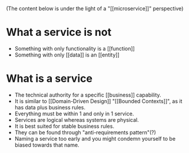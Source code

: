 (The content below is under the light of a "[[microservice]]" perspective)

# What a service is not

- Something with only functionality is a [[function]]
- Something with only [[data]] is an [[entity]]

# What is a service

- The technical authority for a specific [[business]] capability.
- It is similar to [[Domain-Driven Design]] "[[Bounded Contexts]]", as it has data plus business rules.
- Everything must be within 1 and only in 1 service.
- Services are logical whereas systems are physical.
- It is best suited for stable business rules.
- They can be found through "anti-requirements pattern"(?)
- Naming a service too early and you might condemn yourself to be biased towards that name.